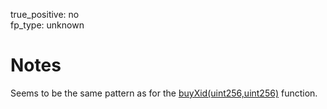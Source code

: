true_positive: no  
fp_type: unknown

# Notes

Seems to be the same pattern as for the
[buyXid(uint256,uint256)](../0x8f38f309-1-buyXid(uint256,uint256)) function.


